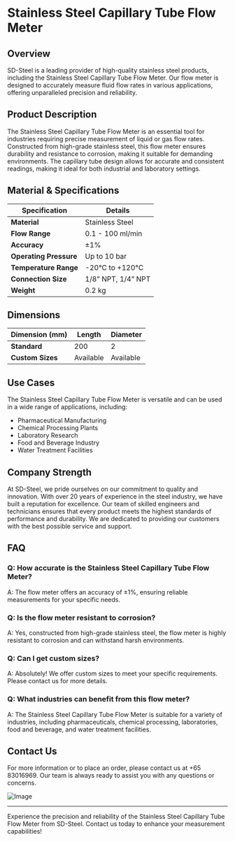 # Stainless Steel Capillary Tube Flow Meter

## Overview
SD-Steel is a leading provider of high-quality stainless steel products, including the Stainless Steel Capillary Tube Flow Meter. Our flow meter is designed to accurately measure fluid flow rates in various applications, offering unparalleled precision and reliability.

## Product Description
The Stainless Steel Capillary Tube Flow Meter is an essential tool for industries requiring precise measurement of liquid or gas flow rates. Constructed from high-grade stainless steel, this flow meter ensures durability and resistance to corrosion, making it suitable for demanding environments. The capillary tube design allows for accurate and consistent readings, making it ideal for both industrial and laboratory settings.

## Material & Specifications

| **Specification**          | **Details**                           |
|----------------------------|---------------------------------------|
| **Material**                | Stainless Steel                       |
| **Flow Range**              | 0.1 - 100 ml/min                      |
| **Accuracy**                | ±1%                                   |
| **Operating Pressure**      | Up to 10 bar                          |
| **Temperature Range**       | -20°C to +120°C                       |
| **Connection Size**         | 1/8” NPT, 1/4” NPT                    |
| **Weight**                  | 0.2 kg                                |

## Dimensions
| **Dimension (mm)** | **Length** | **Diameter** |
|--------------------|------------|--------------|
| **Standard**       | 200        | 2            |
| **Custom Sizes**   | Available  | Available    |

## Use Cases
The Stainless Steel Capillary Tube Flow Meter is versatile and can be used in a wide range of applications, including:
- Pharmaceutical Manufacturing
- Chemical Processing Plants
- Laboratory Research
- Food and Beverage Industry
- Water Treatment Facilities

## Company Strength
At SD-Steel, we pride ourselves on our commitment to quality and innovation. With over 20 years of experience in the steel industry, we have built a reputation for excellence. Our team of skilled engineers and technicians ensures that every product meets the highest standards of performance and durability. We are dedicated to providing our customers with the best possible service and support.

## FAQ

### Q: How accurate is the Stainless Steel Capillary Tube Flow Meter?
A: The flow meter offers an accuracy of ±1%, ensuring reliable measurements for your specific needs.

### Q: Is the flow meter resistant to corrosion?
A: Yes, constructed from high-grade stainless steel, the flow meter is highly resistant to corrosion and can withstand harsh environments.

### Q: Can I get custom sizes?
A: Absolutely! We offer custom sizes to meet your specific requirements. Please contact us for more details.

### Q: What industries can benefit from this flow meter?
A: The Stainless Steel Capillary Tube Flow Meter is suitable for a variety of industries, including pharmaceuticals, chemical processing, laboratories, food and beverage, and water treatment facilities.

## Contact Us
For more information or to place an order, please contact us at +65 83016969. Our team is always ready to assist you with any questions or concerns.

![Image](https://github.com/user-attachments/assets/2567258e-e124-4816-932d-1809bd27ef0b)

---

Experience the precision and reliability of the Stainless Steel Capillary Tube Flow Meter from SD-Steel. Contact us today to enhance your measurement capabilities!